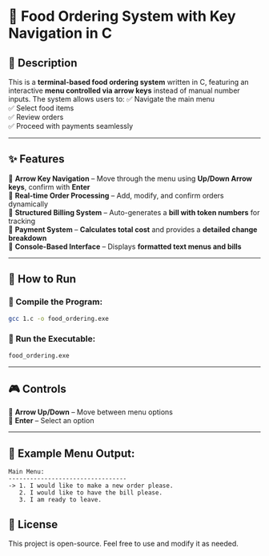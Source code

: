 # 🍔 Food Ordering System with Key Navigation in C

## 📌 Description
This is a **terminal-based food ordering system** written in C, featuring an interactive **menu controlled via arrow keys** instead of manual number inputs. The system allows users to:
✅ Navigate the main menu  
✅ Select food items  
✅ Review orders  
✅ Proceed with payments seamlessly  

---

## ✨ Features
🔹 **Arrow Key Navigation** – Move through the menu using **Up/Down Arrow keys**, confirm with **Enter**  
🔹 **Real-time Order Processing** – Add, modify, and confirm orders dynamically  
🔹 **Structured Billing System** – Auto-generates a **bill with token numbers** for tracking  
🔹 **Payment System** – **Calculates total cost** and provides a **detailed change breakdown**  
🔹 **Console-Based Interface** – Displays **formatted text menus and bills**  

---

## 🚀 How to Run
### 🔹 Compile the Program:
```sh
gcc 1.c -o food_ordering.exe
```
### 🔹 Run the Executable:
```sh
food_ordering.exe
```

---

## 🎮 Controls
🎯 **Arrow Up/Down** – Move between menu options  
🎯 **Enter** – Select an option  

---

## 📜 Example Menu Output:
```
Main Menu:
---------------------------------
-> 1. I would like to make a new order please.
   2. I would like to have the bill please.
   3. I am ready to leave.
```


## 📌 License
This project is open-source. Feel free to use and modify it as needed.
